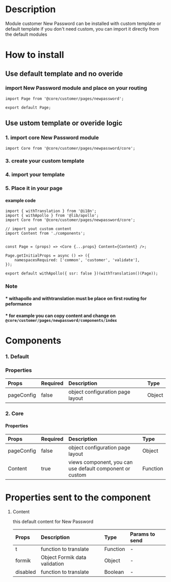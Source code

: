 # Description

Module customer New Password can be installed with custom template or default template
if you don't need custom, you can import it directly from the default modules


# How to install
## Use default template and no overide
### import New Password module and place on your routing
````
import Page from '@core/customer/pages/newpassword';

export default Page;
````

## Use ustom template or overide logic
### 1. import core New Password module

````
import Core from '@core/customer/pages/newpassword/core';
````


### 3. create your custom template
### 4. import your template
### 5. Place it in your page
#### example code
````
import { withTranslation } from '@i18n';
import { withApollo } from '@lib/apollo';
import Core from '@core/customer/pages/newpassword/core';

// import yout custom content
import Content from './components';


const Page = (props) => <Core {...props} Content={Content} />;

Page.getInitialProps = async () => ({
    namespacesRequired: ['common', 'customer', 'validate'],
});

export default withApollo({ ssr: false })(withTranslation()(Page));

````

### Note
#### * withapollo and withtranslation must be place on first routing for peformance
#### * for example you can copy content and change on `@core/customer/pages/newpassword/components/index`

# Components
### 1. Default
### Properties
| Props       | Required | Description | Type |
| :---        | :---     | :---        |:---  |
| pageConfig  |  false   | object configuration page layout      | Object|


### 2. Core
#### Properties
| Props       | Required | Description | Type |
| :---        | :---     | :---        |:---  |
| pageConfig  |  false   | object configuration page layout      | Object|
| Content      |  true    | views component, you can use default component or custom | Function |


# Properties sent to the component

1. Content

    this default content for New Password


    | Props       | Description | Type | Params to send |
    | :---        | :---        |:---  | :---  |
    | t     |  function to translate      | Function | - | 
    | formik     |  Object Formik data validation      | Object | - | 
    | disabled     |  function to translate      | Boolean | - | 